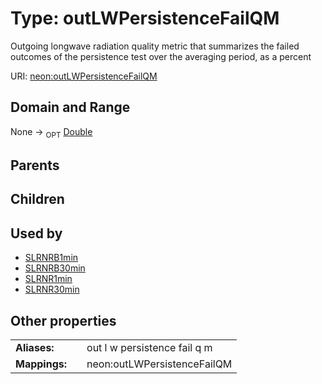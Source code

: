 
# Type: outLWPersistenceFailQM


Outgoing longwave radiation  quality metric that summarizes  the failed outcomes of the persistence test over the averaging period, as a percent

URI: [neon:outLWPersistenceFailQM](https://data.neonscience.org/outLWPersistenceFailQM)


## Domain and Range

None ->  <sub>OPT</sub> [Double](types/Double.md)

## Parents


## Children


## Used by

 * [SLRNRB1min](SLRNRB1min.md)
 * [SLRNRB30min](SLRNRB30min.md)
 * [SLRNR1min](SLRNR1min.md)
 * [SLRNR30min](SLRNR30min.md)

## Other properties

|  |  |  |
| --- | --- | --- |
| **Aliases:** | | out l w persistence fail q m |
| **Mappings:** | | neon:outLWPersistenceFailQM |

